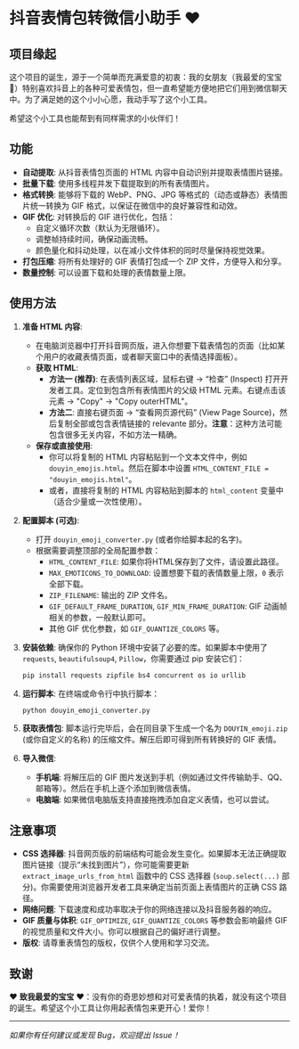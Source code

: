 # 抖音表情包转微信小助手 ❤️

## 项目缘起

这个项目的诞生，源于一个简单而充满爱意的初衷：我的女朋友（我最爱的宝宝🥰）特别喜欢抖音上的各种可爱表情包，但一直希望能方便地把它们用到微信聊天中。为了满足她的这个小小心愿，我动手写了这个小工具。

希望这个小工具也能帮到有同样需求的小伙伴们！

## 功能

*   **自动提取**: 从抖音表情包页面的 HTML 内容中自动识别并提取表情图片链接。
*   **批量下载**: 使用多线程并发下载提取到的所有表情图片。
*   **格式转换**: 能够将下载的 WebP、PNG、JPG 等格式的（动态或静态）表情图片统一转换为 GIF 格式，以保证在微信中的良好兼容性和动效。
*   **GIF 优化**: 对转换后的 GIF 进行优化，包括：
    *   自定义循环次数（默认为无限循环）。
    *   调整帧持续时间，确保动画流畅。
    *   颜色量化和抖动处理，以在减小文件体积的同时尽量保持视觉效果。
*   **打包压缩**: 将所有处理好的 GIF 表情打包成一个 ZIP 文件，方便导入和分享。
*   **数量控制**: 可以设置下载和处理的表情数量上限。

## 使用方法

1.  **准备 HTML 内容**:
    *   在电脑浏览器中打开抖音网页版，进入你想要下载表情包的页面（比如某个用户的收藏表情页面，或者聊天窗口中的表情选择面板）。
    *   **获取 HTML**:
        *   **方法一 (推荐)**: 在表情列表区域，鼠标右键 -> “检查” (Inspect) 打开开发者工具。定位到包含所有表情图片的父级 HTML 元素。右键点击该元素 -> "Copy" -> "Copy outerHTML"。
        *   **方法二**: 直接右键页面 -> “查看网页源代码” (View Page Source)，然后复制全部或包含表情链接的 relevante 部分。**注意**：这种方法可能包含很多无关内容，不如方法一精确。
    *   **保存或直接使用**:
        *   你可以将复制的 HTML 内容粘贴到一个文本文件中，例如 `douyin_emojis.html`。然后在脚本中设置 `HTML_CONTENT_FILE = "douyin_emojis.html"`。
        *   或者，直接将复制的 HTML 内容粘贴到脚本的 `html_content` 变量中（适合少量或一次性使用）。

2.  **配置脚本 (可选)**:
    *   打开 `douyin_emoji_converter.py` (或者你给脚本起的名字)。
    *   根据需要调整顶部的全局配置参数：
        *   `HTML_CONTENT_FILE`: 如果你将HTML保存到了文件，请设置此路径。
        *   `MAX_EMOTICONS_TO_DOWNLOAD`: 设置想要下载的表情数量上限，`0` 表示全部下载。
        *   `ZIP_FILENAME`: 输出的 ZIP 文件名。
        *   `GIF_DEFAULT_FRAME_DURATION`, `GIF_MIN_FRAME_DURATION`: GIF 动画帧相关的参数，一般默认即可。
        *   其他 GIF 优化参数，如 `GIF_QUANTIZE_COLORS` 等。

3.  **安装依赖**:
    确保你的 Python 环境中安装了必要的库。如果脚本中使用了 `requests`, `beautifulsoup4`, `Pillow`，你需要通过 pip 安装它们：
    ```bash
    pip install requests zipfile bs4 concurrent os io urllib
    ```

4.  **运行脚本**:
    在终端或命令行中执行脚本：
    ```bash
    python douyin_emoji_converter.py
    ```

5.  **获取表情包**:
    脚本运行完毕后，会在同目录下生成一个名为 `DOUYIN_emoji.zip` (或你自定义的名称) 的压缩文件。解压后即可得到所有转换好的 GIF 表情。

6.  **导入微信**:
    *   **手机端**: 将解压后的 GIF 图片发送到手机（例如通过文件传输助手、QQ、邮箱等）。然后在手机上逐个添加到微信表情。
    *   **电脑端**: 如果微信电脑版支持直接拖拽添加自定义表情，也可以尝试。

## 注意事项

*   **CSS 选择器**: 抖音网页版的前端结构可能会发生变化。如果脚本无法正确提取图片链接（提示“未找到图片”），你可能需要更新 `extract_image_urls_from_html` 函数中的 CSS 选择器 (`soup.select(...)` 部分)。你需要使用浏览器开发者工具来确定当前页面上表情图片的正确 CSS 路径。
*   **网络问题**: 下载速度和成功率取决于你的网络连接以及抖音服务器的响应。
*   **GIF 质量与体积**: `GIF_OPTIMIZE`, `GIF_QUANTIZE_COLORS` 等参数会影响最终 GIF 的视觉质量和文件大小。你可以根据自己的偏好进行调整。
*   **版权**: 请尊重表情包的版权，仅供个人使用和学习交流。

## 致谢

❤️ **致我最爱的宝宝** ❤️：没有你的奇思妙想和对可爱表情的执着，就没有这个项目的诞生。希望这个小工具让你用起表情包来更开心！爱你！

---

*如果你有任何建议或发现 Bug，欢迎提出 Issue！*
